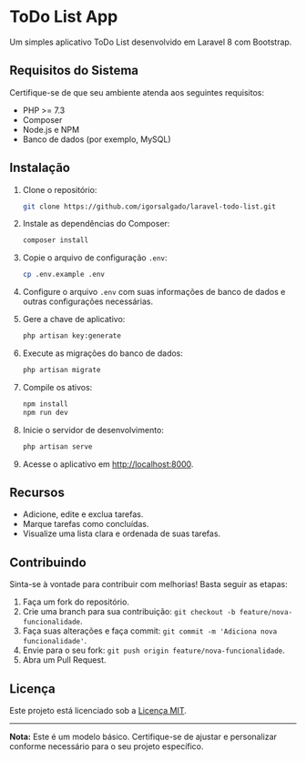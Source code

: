 # ToDo List App

Um simples aplicativo ToDo List desenvolvido em Laravel 8 com Bootstrap.

## Requisitos do Sistema

Certifique-se de que seu ambiente atenda aos seguintes requisitos:

- PHP >= 7.3
- Composer
- Node.js e NPM
- Banco de dados (por exemplo, MySQL)

## Instalação

1. Clone o repositório:

    ```bash
    git clone https://github.com/igorsalgado/laravel-todo-list.git
    ```

2. Instale as dependências do Composer:

    ```bash
    composer install
    ```

3. Copie o arquivo de configuração `.env`:

    ```bash
    cp .env.example .env
    ```

4. Configure o arquivo `.env` com suas informações de banco de dados e outras configurações necessárias.

5. Gere a chave de aplicativo:

    ```bash
    php artisan key:generate
    ```

6. Execute as migrações do banco de dados:

    ```bash
    php artisan migrate
    ```

7. Compile os ativos:

    ```bash
    npm install
    npm run dev
    ```

8. Inicie o servidor de desenvolvimento:

    ```bash
    php artisan serve
    ```

9. Acesse o aplicativo em [http://localhost:8000](http://localhost:8000).

## Recursos

- Adicione, edite e exclua tarefas.
- Marque tarefas como concluídas.
- Visualize uma lista clara e ordenada de suas tarefas.

## Contribuindo

Sinta-se à vontade para contribuir com melhorias! Basta seguir as etapas:

1. Faça um fork do repositório.
2. Crie uma branch para sua contribuição: `git checkout -b feature/nova-funcionalidade`.
3. Faça suas alterações e faça commit: `git commit -m 'Adiciona nova funcionalidade'`.
4. Envie para o seu fork: `git push origin feature/nova-funcionalidade`.
5. Abra um Pull Request.

## Licença

Este projeto está licenciado sob a [Licença MIT](LICENSE).

---

**Nota:** Este é um modelo básico. Certifique-se de ajustar e personalizar conforme necessário para o seu projeto específico.
